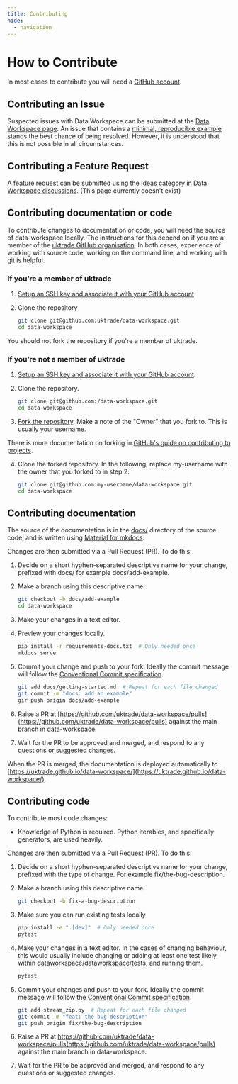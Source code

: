 ```yaml
---
title: Contributing
hide:
  - navigation
---
```

# How to Contribute

In most cases to contribute you will need a [GitHub account](https://github.com/join).

## Contributing an Issue

Suspected issues with Data Workspace can be submitted at the [Data Workspace page](https://github.com/uktrade/data-workspace/issues).
An issue that contains a [minimal, reproducible example](https://stackoverflow.com/help/minimal-reproducible-example) stands the best chance of being resolved. However, it is understood that this is not possible in all circumstances.


## Contributing a Feature Request

A feature request can be submitted using the [Ideas category in Data Workspace discussions](https://github.com/uktrade/data-workspace/discussions/categories/ideas). (This page currently doesn't exist)

## Contributing documentation or code

To contribute changes to documentation or code, you will need the source of data-workspace locally. The instructions for this depend on if you are a member of the [uktrade GitHub organisation](https://github.com/uktrade). In both cases, experience of working with source code, working on the command line, and working with git is helpful.

### If you’re a member of uktrade

1. [Setup an SSH key and associate it with your GitHub account](https://docs.github.com/en/authentication/connecting-to-github-with-ssh/adding-a-new-ssh-key-to-your-github-account)

2. Clone the repository

    ```bash
    git clone git@github.com:uktrade/data-workspace.git
    cd data-workspace
    ```

You should not fork the repository if you're a member of uktrade.


### If you’re not a member of uktrade

1. [Setup an SSH key and associate it with your GitHub account](https://docs.github.com/en/authentication/connecting-to-github-with-ssh/adding-a-new-ssh-key-to-your-github-account).

2. Clone the repository.

    ```bash
    git clone git@github.com:/data-workspace.git
    cd data-workspace
    ```

3. [Fork the repository](https://github.com/uktrade/data-workspacefork). Make a note of the "Owner" that you fork to. This is usually your username.
  
  There is more documentation on forking in [GitHub's guide on contributing to projects](https://docs.github.com/en/get-started/quickstart/contributing-to-projects).
  
4. Clone the forked repository. In the following, replace my-username with the owner that you forked to in step 2.

    ```bash
    git clone git@github.com:my-username/data-workspace.git
    cd data-workspace
    ```

## Contributing documentation

The source of the documentation is in the [docs/](https://github.com/uktrade/data-workspace/tree/main/docs) directory of the source code, and is written using [Material for mkdocs](https://squidfunk.github.io/mkdocs-material/).

Changes are then submitted via a Pull Request (PR). To do this:

1. Decide on a short hyphen-separated descriptive name for your change, prefixed with docs/ for example docs/add-example.

2. Make a branch using this descriptive name.

    ```bash
    git checkout -b docs/add-example
    cd data-workspace
    ```
    
3. Make your changes in a text editor.

4. Preview your changes locally.

    ```bash
    pip install -r requirements-docs.txt  # Only needed once
    mkdocs serve
    ```
    
5. Commit your change and push to your fork. Ideally the commit message will follow the [Conventional Commit specification](https://www.conventionalcommits.org/).

    ```bash
    git add docs/getting-started.md  # Repeat for each file changed
    git commit -m "docs: add an example"
    gir push origin docs/add-example
    ```
    
6. Raise a PR at [https://github.com/uktrade/data-workspace/pulls](https://github.com/uktrade/data-workspace/pulls) against the main branch in data-workspace.

7. Wait for the PR to be approved and merged, and respond to any questions or suggested changes.

When the PR is merged, the documentation is deployed automatically to [https://uktrade.github.io/data-workspace/](https://uktrade.github.io/data-workspace/).


## Contributing code

To contribute most code changes:

- Knowledge of Python is required. Python iterables, and specifically generators, are used heavily.

Changes are then submitted via a Pull Request (PR). To do this:

1. Decide on a short hyphen-separated descriptive name for your change, prefixed with the type of change. For example fix/the-bug-description.

2. Make a branch using this descriptive name.

    ```bash
    git checkout -b fix-a-bug-description
    ```
    
3. Make sure you can run existing tests locally

    ```bash
    pip install -e ".[dev]"  # Only needed once
    pytest
    ```
    
4. Make your changes in a text editor. In the cases of changing behaviour, this would usually include changing or adding at least one test likely within [dataworkspace/dataworkspace/tests](https://github.com/uktrade/data-workspace/tree/master/dataworkspace/dataworkspace/tests), and running them.

    ```bash
    pytest
    ```
    
5. Commit your changes and push to your fork. Ideally the commit message will follow the [Conventional Commit specification](https://www.conventionalcommits.org/).

    ```bash
    git add stream_zip.py  # Repeat for each file changed
    git commit -m "feat: the bug description"
    git push origin fix/the-bug-description
    ```
    
6. Raise a PR at https://github.com/uktrade/data-workspace/pulls(https://github.com/uktrade/data-workspace/pulls) against the main branch in data-workspace.

7. Wait for the PR to be approved and merged, and respond to any questions or suggested changes.